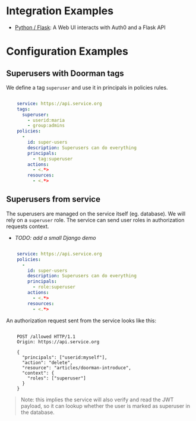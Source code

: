 # Integration Examples

- [Python / Flask](python/): A Web UI interacts with Auth0 and a Flask API

# Configuration Examples

## Superusers with Doorman tags

We define a tag ``superuser`` and use it in principals in policies rules.

```yaml

    service: https://api.service.org
    tags:
      superuser:
        - userid:maria
        - group:admins
    policies:
      -
        id: super-users
        description: Superusers can do everything
        principals:
          - tag:superuser
        actions:
          - <.*>
        resources:
          - <.*>
```

## Superusers from service

The superusers are managed on the service itself (eg. database). We will rely on a `superuser` role. The service can send user roles in authorization requests context.

- *TODO: add a small Django demo*

```yaml

    service: https://api.service.org
    policies:
      -
        id: super-users
        description: Superusers can do everything
        principals:
          - role:superuser
        actions:
          - <.*>
        resources:
          - <.*>
```

An authorization request sent from the service looks like this:

```HTTP

    POST /allowed HTTP/1.1
    Origin: https://api.service.org

    {
      "principals": ["userid:myself"],
      "action": "delete",
      "resource": "articles/doorman-introduce",
      "context": {
        "roles": ["superuser"]
      }
    }
```

> Note: this implies the service will also verify and read the JWT payload, so it can lookup whether the user is marked as superuser in the database.
